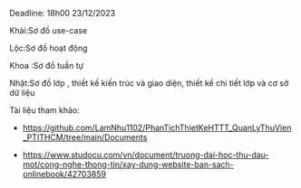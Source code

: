 Deadline: 18h00 23/12/2023

Khải:Sơ đồ use-case

Lộc:Sơ đồ hoạt động

Khoa :Sơ đồ tuần tự

Nhật:Sơ đồ lớp , thiết kế kiến trúc và giao diện, thiết kế chi tiết lớp và cơ sở dữ liệu

Tài liệu tham khảo:

+ https://github.com/LamNhu1102/PhanTichThietKeHTTT_QuanLyThuVien_PTITHCM/tree/main/Documents

+ https://www.studocu.com/vn/document/truong-dai-hoc-thu-dau-mot/cong-nghe-thong-tin/xay-dung-website-ban-sach-onlinebook/42703859
